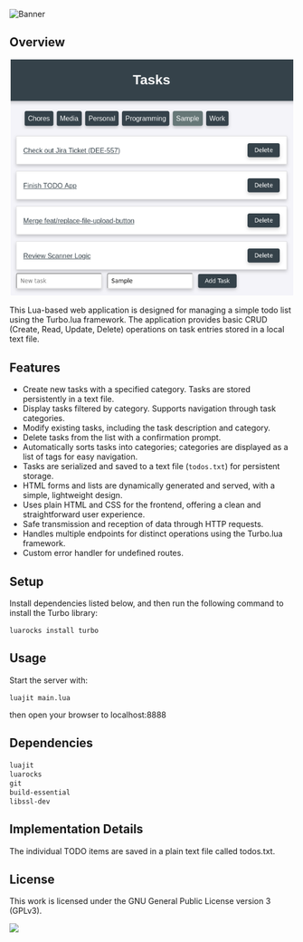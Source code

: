 ![Banner](https://s-christy.com/sbs/status-banner.svg?icon=content/ballot&hue=100&title=TODO%20Web%20App&description=An%20app%20for%20organizing%20all%20of%20my%20TODO%20lists)

## Overview

<p align="center">
  <img src="./assets/screenshot.png" width=500 />
</p>

This Lua-based web application is designed for managing a simple todo list using
the Turbo.lua framework. The application provides basic CRUD (Create, Read,
Update, Delete) operations on task entries stored in a local text file.

## Features

- Create new tasks with a specified category. Tasks are stored persistently in a text file.
- Display tasks filtered by category. Supports navigation through task categories.
- Modify existing tasks, including the task description and category.
- Delete tasks from the list with a confirmation prompt.
- Automatically sorts tasks into categories; categories are displayed as a list of tags for easy navigation.
- Tasks are serialized and saved to a text file (`todos.txt`) for persistent storage.
- HTML forms and lists are dynamically generated and served, with a simple, lightweight design.
- Uses plain HTML and CSS for the frontend, offering a clean and straightforward user experience.
- Safe transmission and reception of data through HTTP requests.
- Handles multiple endpoints for distinct operations using the Turbo.lua framework.
- Custom error handler for undefined routes.

## Setup

Install dependencies listed below, and then run the following command to install
the Turbo library:

```
luarocks install turbo
```

## Usage

Start the server with:

```
luajit main.lua
```

then open your browser to localhost:8888

## Dependencies

```
luajit
luarocks
git
build-essential
libssl-dev
```

## Implementation Details

The individual TODO items are saved in a plain text file called todos.txt.

## License

This work is licensed under the GNU General Public License version 3 (GPLv3).

[<img src="https://s-christy.com/status-banner-service/GPLv3_Logo.svg" width="150" />](https://www.gnu.org/licenses/gpl-3.0.en.html)
